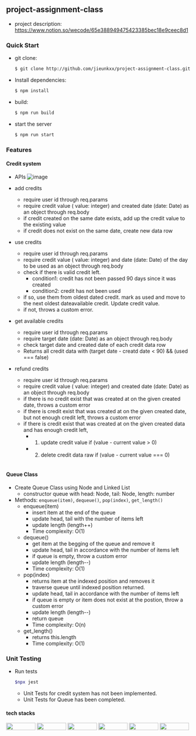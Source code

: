 ## project-assignment-class
- project description: https://www.notion.so/wecode/65e388949475423385bec18e9ceec8d1
### Quick Start
- git clone:
  ```bash
  $ git clone http://github.com/jieunkxx/project-assignment-class.git
  ```
- Install dependencies:
  ```bash
  $ npm install
  ```
- build:
  ```bash
  $ npm run build
  ```
- start the server
  ```bash
  $ npm run start
  ```
### Features
#### Credit system
- APIs
  ![image](https://user-images.githubusercontent.com/67996710/184845218-939e2f92-9646-4d5f-a4ad-25f33d38d7cb.png)

- add credits
  - require user id through req.params
  - require credit value ( value: integer) and created date (date: Date) as an object through req.body
  - if credit created on the same date exists, add up the credit value to the existing value
  - if credit does not exist on the same date, create new data row

- use credits
  - require user id through req.params
  - require credit value ( value: integer) and date (date: Date) of the day to be used as an object through req.body 
  - check if there is valid credit left. 
    - condition1: credit has not been passed 90 days since it was created
    - condition2: credit has not been used
  - if so, use them from oldest dated credit. mark as used and move to the next oldest dateavailable credit. Update credit value.
  - if not, throws a custom error.  

- get available credits
  - require user id through req.params
  - require target date (date: Date) as an object through req.body
  - check target date and created date of each credit data row
  - Returns all credit data with (target date - creatd date < 90) && (used === false)  
 
- refund credits
  - require user id through req.params
  - require credit value ( value: integer) and created date (date: Date) as an object through req.body
  - if there is no credit exist that was created at on the given created date, throws a custom error
  - if there is credit exist that was created at on the given created date, but not enough credit left, throws a custom error
  - if there is credit exist that was created at on the given created data and has enough credit left,
    - 1. update credit value if (value - current value > 0)
    - 2. delete credit data raw if (value - current value === 0)    
    <br />
#### Queue Class
- Create Queue Class using Node and Linked List
  - constructor queue with head: Node<T>, tail: Node<T>, length: number
- Methods: `enqueue(item)`, `dequeue()`, `pop(index)`, `get_length()`
  - enqueue(item)
    - insert item at the end of the queue
    - update head, tail with the number of items left
    - update length (length++)
    - Time complexity: O(1)
  - dequeue()
    - get item at the begging of the queue and remove it
    - update head, tail in accordance with the number of items left
    - if queue is empty, throw a custom error
    - update length (length--)
    - Time complexity: O(1)
  - pop(index)
    - returns item at the indexed position and removes it
    - traverse queue until indexed position returned. 
    - update head, tail in accordance with the number of items left
    - if queue is empty or item does not exist at the postion, throw a custom error
    - update length (length--)
    - return queue
    - Time complexity: O(n)    
  - get_length()
    - returns this.length
    - Time complexity: O(1)
### Unit Testing
- Run tests
  ```bash
  $npx jest
  ```
  - Unit Tests for credit system has not been implemented.
  - Unit Tests for Queue has been completed.
  
#### tech stacks
<img width="80" height="20" src="https://img.shields.io/badge/TypeScript-007ACC?style=for-the-badge&logo=typescript&logoColor=white" /> <img width="80"  height="20" src="https://img.shields.io/badge/Node.js-339933?style=for-the-badge&logo=nodedotjs&logoColor=white" /> <img width="80"  height="20" src="https://img.shields.io/badge/Express.js-000000?style=for-the-badge&logo=express&logoColor=white" /> <img width="80" height="20" src="https://img.shields.io/badge/MySQL-005C84?style=for-the-badge&logo=mysql&logoColor=white" /> <img width="80" height="20" src="https://img.shields.io/badge/Jest-C21325?style=for-the-badge&logo=jest&logoColor=white" /> <img width="80" height="20" src="https://img.shields.io/badge/Swagger-85EA2D?style=for-the-badge&logo=Swagger&logoColor=white<img src=" />
